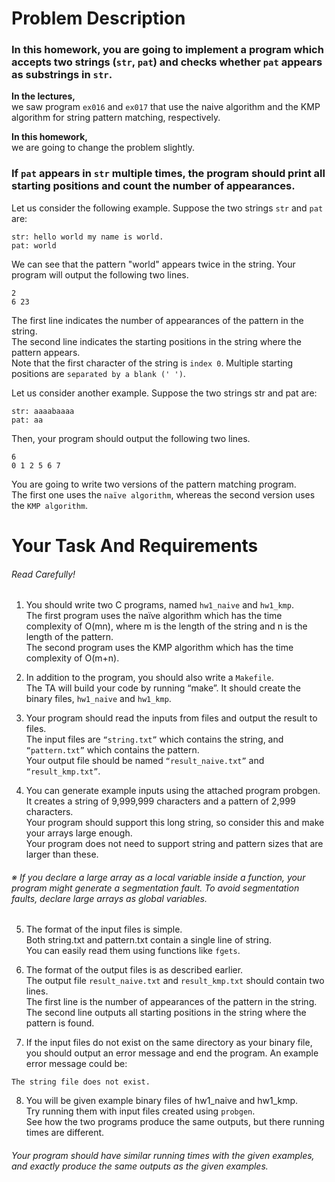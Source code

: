 # Problem Description
### In this homework, you are going to implement a program which accepts two strings (`str`, `pat`) and checks whether `pat` appears as substrings in `str`.  

**In the lectures,**  
we saw program `ex016` and `ex017` that use the naive algorithm and the KMP algorithm for string pattern matching, respectively.  

**In this homework,**  
we are going to change the problem slightly.
### If `pat` appears in `str` multiple times, the program should print all starting positions and count the number of appearances.  

Let us consider the following example. Suppose the two strings `str` and `pat` are:  

```
str: hello world my name is world.
pat: world
```  

We can see that the pattern "world" appears twice in the string. Your program will output the following two lines.  

```
2
6 23
```  

The first line indicates the number of appearances of the pattern in the string.  
The second line indicates the starting positions in the string where the pattern appears.  
Note that the first character of the string is `index 0`. Multiple starting positions are `separated by a blank (' ')`.  

Let us consider another example. Suppose the two strings str and pat are:  

```
str: aaaabaaaa
pat: aa
```  

Then, your program should output the following two lines.  

```
6
0 1 2 5 6 7
```  

You are going to write two versions of the pattern matching program.  
The first one uses the `naïve algorithm`, whereas the second version uses the `KMP algorithm`.  

# Your Task And Requirements
###### Read Carefully!
1. You should write two C programs, named `hw1_naive` and `hw1_kmp`.  
The first program uses the naïve algorithm which has the time complexity of O(mn), where m is the length of the string and n is the length of the pattern.  
The second program uses the KMP algorithm which has the time complexity of O(m+n).  

2. In addition to the program, you should also write a `Makefile`.  
The TA will build your code by running “make”. It should create the binary files, `hw1_naive` and `hw1_kmp`.  

3. Your program should read the inputs from files and output the result to files.  
The input files are `“string.txt”` which contains the string, and `“pattern.txt”` which contains the pattern.  
Your output file should be named `“result_naive.txt”` and `“result_kmp.txt”`.  

4. You can generate example inputs using the attached program probgen.  
It creates a string of 9,999,999 characters and a pattern of 2,999 characters.  
Your program should support this long string, so consider this and make your arrays large enough.  
Your program does not need to support string and pattern sizes that are larger than these.  

###### ※ If you declare a large array as a local variable inside a function, your program might generate a segmentation fault. To avoid segmentation faults, declare large arrays as global variables.  

5. The format of the input files is simple.  
Both string.txt and pattern.txt contain a single line of string.  
You can easily read them using functions like `fgets`.  

6. The format of the output files is as described earlier.  
The output file `result_naive.txt` and `result_kmp.txt` should contain two lines.  
The first line is the number of appearances of the pattern in the string.  
The second line outputs all starting positions in the string where the pattern is found.  

7. If the input files do not exist on the same directory as your binary file,  
you should output an error message and end the program. An example error message could be:  
```
The string file does not exist.  
```  

8. You will be given example binary files of hw1_naive and hw1_kmp.  
Try running them with input files created using `probgen`.  
See how the two programs produce the same outputs, but there running times are different.  
###### Your program should have similar running times with the given examples, and exactly produce the same outputs as the given examples. 